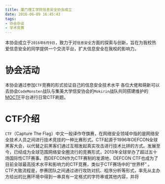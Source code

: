 ```yaml
---
title: 厦门理工学院信息安全协会成立
date: 2016-06-09 16:45:43
tags:
- 协会杂谈
- 学术竞赛
---
```


本协会成立于`2016年6月9日`，致力于对`信息安全`方面的探索与创新，旨在为我校热爱信息安全的同学提供一个交流平台，扩大信息安全在我校的影响力。

# 协会活动

本协会通过参加`CTF`竞赛的形式验证自己的信息安全技术水平
各位大佬和萌新可以去协会`CodeMonster`战队与集美大学信安协会的`Mokirin`战队共同搭建维护的[MOCTF](http://ctf.codemonster.cn/)平台进行日常CTF刷题。

# CTF介绍

`CTF`（Capture The Flag）中文一般译作夺旗赛，在网络安全领域中指的是网络安全技术人员之间进行技术竞技的一种比赛形式。CTF起源于1996年DEFCON全球黑客大会，以代替之前黑客们通过互相发起真实攻击进行技术比拼的方式。发展至今，已经成为全球范围网络安全圈流行的竞赛形式，2013年全球举办了超过五十场国际性CTF赛事。而DEFCON作为CTF赛制的发源地，DEFCON CTF也成为了目前全球最高技术水平和影响力的CTF竞赛，类似于CTF赛场中的“世界杯” 。
CTF大致流程是，参赛团队之间通过进行攻防对抗、程序分析等形式，率先从主办方给出的比赛环境中得到一串具有一定格式的字符串或其他内容，并将
